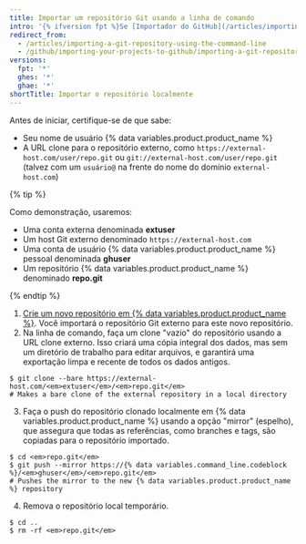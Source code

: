 ```yaml
---
title: Importar um repositório Git usando a linha de comando
intro: '{% ifversion fpt %}Se [Importador do GitHub](/articles/importing-a-repository-with-github-importer) não for adequado para os seus propósitos como se o seu código existente estivesse hospedado em uma rede privada, recomendamos realizar a importação usando a linha de comando.{% else %}Importar projetos do Git usando a linha de comando é adequado quando seu código existente está hospedado em uma rede privada.{% endif %}'
redirect_from:
  - /articles/importing-a-git-repository-using-the-command-line
  - /github/importing-your-projects-to-github/importing-a-git-repository-using-the-command-line
versions:
  fpt: '*'
  ghes: '*'
  ghae: '*'
shortTitle: Importar o repositório localmente
---
```


Antes de iniciar, certifique-se de que sabe:

- Seu nome de usuário {% data variables.product.product_name %}
- A URL clone para o repositório externo, como `https://external-host.com/user/repo.git` ou `git://external-host.com/user/repo.git` (talvez com um `usuário@` na frente do nome do domínio `external-host.com`)

{% tip %}

Como demonstração, usaremos:

- Uma conta externa denominada **extuser**
- Um host Git externo denominado `https://external-host.com`
- Uma conta de usuário {% data variables.product.product_name %} pessoal denominada **ghuser**
- Um repositório {% data variables.product.product_name %} denominado **repo.git**

{% endtip %}

1. [Crie um novo repositório em {% data variables.product.product_name %}](/articles/creating-a-new-repository). Você importará o repositório Git externo para este novo repositório.
2. Na linha de comando, faça um clone "vazio" do repositório usando a URL clone externo. Isso criará uma cópia integral dos dados, mas sem um diretório de trabalho para editar arquivos, e garantirá uma exportação limpa e recente de todos os dados antigos.
  ```shell
  $ git clone --bare https://external-host.com/<em>extuser</em>/<em>repo.git</em>
  # Makes a bare clone of the external repository in a local directory
  ```
3. Faça o push do repositório clonado localmente em {% data variables.product.product_name %} usando a opção "mirror" (espelho), que assegura que todas as referências, como branches e tags, são copiadas para o repositório importado.
  ```shell
  $ cd <em>repo.git</em>
  $ git push --mirror https://{% data variables.command_line.codeblock %}/<em>ghuser</em>/<em>repo.git</em>
  # Pushes the mirror to the new {% data variables.product.product_name %} repository
  ```
4. Remova o repositório local temporário.
  ```shell
  $ cd ..
  $ rm -rf <em>repo.git</em>
  ```
